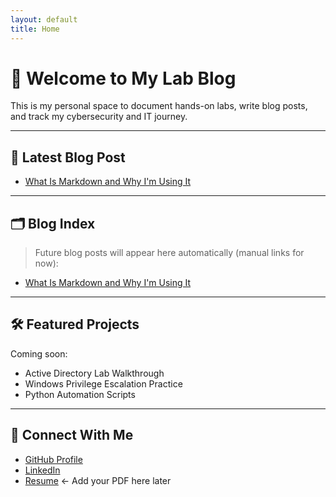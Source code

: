 ```yaml
---
layout: default
title: Home
---
```


# 👋 Welcome to My Lab Blog

This is my personal space to document hands-on labs, write blog posts, and track my cybersecurity and IT journey.

---

## 📘 Latest Blog Post

- [What Is Markdown and Why I'm Using It](2024/04/30/what-is-markdown.html)

---

## 🗂 Blog Index

> Future blog posts will appear here automatically (manual links for now):

- [What Is Markdown and Why I'm Using It](2024/04/30/what-is-markdown.html)

---

## 🛠 Featured Projects

Coming soon:
- Active Directory Lab Walkthrough
- Windows Privilege Escalation Practice
- Python Automation Scripts

---

## 📎 Connect With Me

- [GitHub Profile](https://github.com/sloucks623)
- [LinkedIn](https://linkedin.com/in/Steven-Loucks)
- [Resume](./assets/resume.pdf)  ← Add your PDF here later
